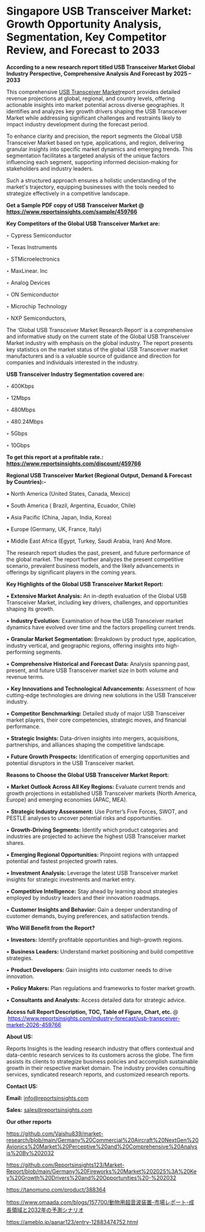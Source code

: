 # Singapore USB Transceiver Market: Growth Opportunity Analysis, Segmentation, Key Competitor Review, and Forecast to 2033

<strong>According to a new research report titled USB Transceiver Market Global Industry Perspective, Comprehensive Analysis And Forecast by 2025 – 2033</strong>

This comprehensive <a href=https://www.reportsinsights.com/sample/459766>USB Transceiver Market</a>report provides detailed revenue projections at global, regional, and country levels, offering actionable insights into market potential across diverse geographies. It identifies and analyzes key growth drivers shaping the USB Transceiver Market while addressing significant challenges and restraints likely to impact industry development during the forecast period.

To enhance clarity and precision, the report segments the Global USB Transceiver Market based on type, applications, and region, delivering granular insights into specific market dynamics and emerging trends. This segmentation facilitates a targeted analysis of the unique factors influencing each segment, supporting informed decision-making for stakeholders and industry leaders.

Such a structured approach ensures a holistic understanding of the market's trajectory, equipping businesses with the tools needed to strategize effectively in a competitive landscape.

<strong>Get a Sample PDF copy of USB Transceiver Market </strong><strong>@<a href=https://www.reportsinsights.com/sample/459766 style=color:#0000ff;> https://www.reportsinsights.com/sample/459766</a></strong></font>

<strong>Key Competitors of the Global USB Transceiver Market are:</strong>

‣ Cypress Semiconductor

‣ Texas Instruments

‣ STMicroelectronics

‣ MaxLinear. Inc

‣ Analog Devices

‣ ON Semiconductor

‣ Microchip Technology

‣ NXP Semiconductors,

The ‘Global USB Transceiver Market Research Report’ is a comprehensive and informative study on the current state of the Global USB Transceiver Market industry with emphasis on the global industry. The report presents key statistics on the market status of the global USB Transceiver market manufacturers and is a valuable source of guidance and direction for companies and individuals interested in the industry.

<strong>USB Transceiver Industry Segmentation covered are:</strong>

‣ 400Kbps

‣ 12Mbps

‣ 480Mbps

‣ 480.24Mbps

‣ 5Gbps

‣ 10Gbps

<strong>To get this report at a profitable rate.: <a href=https://www.reportsinsights.com/discount/459766 style=color:#0000ff;>https://www.reportsinsights.com/discount/459766</a></strong></font>

<strong>Regional USB Transceiver Market (Regional Output, Demand &amp; Forecast by Countries):-</strong>

• North America (United States, Canada, Mexico)

• South America ( Brazil, Argentina, Ecuador, Chile)

• Asia Pacific (China, Japan, India, Korea)

• Europe (Germany, UK, France, Italy)

• Middle East Africa (Egypt, Turkey, Saudi Arabia, Iran) And More.

The research report studies the past, present, and future performance of the global market. The report further analyzes the present competitive scenario, prevalent business models, and the likely advancements in offerings by significant players in the coming years.

<strong>Key Highlights of the Global USB Transceiver Market Report:</strong>

• <strong>Extensive Market Analysis:</strong> An in-depth evaluation of the Global USB Transceiver Market, including key drivers, challenges, and opportunities shaping its growth.

• <strong>Industry Evolution:</strong> Examination of how the USB Transceiver market dynamics have evolved over time and the factors propelling current trends.

• <strong>Granular Market Segmentation:</strong> Breakdown by product type, application, industry vertical, and geographic regions, offering insights into high-performing segments.

• <strong>Comprehensive Historical and Forecast Data:</strong> Analysis spanning past, present, and future USB Transceiver market size in both volume and revenue terms.

• <strong>Key Innovations and Technological Advancements:</strong> Assessment of how cutting-edge technologies are driving new solutions in the USB Transceiver industry.

• <strong>Competitor Benchmarking:</strong> Detailed study of major USB Transceiver market players, their core competencies, strategic moves, and financial performance.

• <strong>Strategic Insights:</strong> Data-driven insights into mergers, acquisitions, partnerships, and alliances shaping the competitive landscape.

• <strong>Future Growth Prospects:</strong> Identification of emerging opportunities and potential disruptors in the USB Transceiver market.

<strong>Reasons to Choose the Global USB Transceiver Market Report:</strong>

• <strong>Market Outlook Across All Key Regions:</strong> Evaluate current trends and growth projections in established USB Transceiver markets (North America, Europe) and emerging economies (APAC, MEA).

• <strong>Strategic Industry Assessment:</strong> Use Porter’s Five Forces, SWOT, and PESTLE analyses to uncover potential risks and opportunities.

• <strong>Growth-Driving Segments:</strong> Identify which product categories and industries are projected to achieve the highest USB Transceiver market shares.

• <strong>Emerging Regional Opportunities:</strong> Pinpoint regions with untapped potential and fastest projected growth rates.

• <strong>Investment Analysis:</strong> Leverage the latest USB Transceiver market insights for strategic investments and market entry.

• <strong>Competitive Intelligence:</strong> Stay ahead by learning about strategies employed by industry leaders and their innovation roadmaps.

• <strong>Customer Insights and Behavior:</strong> Gain a deeper understanding of customer demands, buying preferences, and satisfaction trends.

<strong>Who Will Benefit from the Report?</strong>

• <strong>Investors:</strong> Identify profitable opportunities and high-growth regions.

• <strong>Business Leaders:</strong> Understand market positioning and build competitive strategies.

• <strong>Product Developers:</strong> Gain insights into customer needs to drive innovation.

• <strong>Policy Makers:</strong> Plan regulations and frameworks to foster market growth.

• <strong>Consultants and Analysts:</strong> Access detailed data for strategic advice.
</ul>
<strong>Access full Report Description, TOC, Table of Figure, Chart, etc. </strong>@  <a href=https://www.reportsinsights.com/industry-forecast/usb-transceiver-market-2026-459766 style=color:#0000ff;>https://www.reportsinsights.com/industry-forecast/usb-transceiver-market-2026-459766</a></font>

<strong><strong>About US</strong>:</strong>

Reports Insights is the leading research industry that offers contextual and data-centric research services to its customers across the globe. The firm assists its clients to strategize business policies and accomplish sustainable growth in their respective market domain. The industry provides consulting services, syndicated research reports, and customized research reports.

<strong>Contact US:</strong>

<p class=""""><b>Email:</b> <a href=mailto:info@reportsinsights.com>info@reportsinsights.com</a></p>
<p class=""""><b>Sales:</b> <a href=mailto:sales@reportsinsights.com>sales@reportsinsights.com</a></p>

<strong>Our other reports</strong>

<a href=https://github.com/Vaishu839/market-research/blob/main/Germany%20Commercial%20Aircraft%20NextGen%20Avionics%20Market%20Perceptive%20and%20Comprehensive%20Analysis%20By%202032>https://github.com/Vaishu839/market-research/blob/main/Germany%20Commercial%20Aircraft%20NextGen%20Avionics%20Market%20Perceptive%20and%20Comprehensive%20Analysis%20By%202032</a>

<a href=https://github.com/Reportsinsights123/Market-Report/blob/main/Germany%20Fireworks%20Market%202025%3A%20Key%20Growth%20Drivers%20and%20Opportunities%20-%202032>https://github.com/Reportsinsights123/Market-Report/blob/main/Germany%20Fireworks%20Market%202025%3A%20Key%20Growth%20Drivers%20and%20Opportunities%20-%202032</a>

<a href=https://tanomuno.com/product/388364>https://tanomuno.com/product/388364</a>

<a href=https://www.omaada.com/blogs/157700/動物用超音波装置-市場レポート-成長領域と2032年の予測シナリオ>https://www.omaada.com/blogs/157700/動物用超音波装置-市場レポート-成長領域と2032年の予測シナリオ</a>

<a href=https://ameblo.jp/aanar123/entry-12883474752.html>https://ameblo.jp/aanar123/entry-12883474752.html</a>

